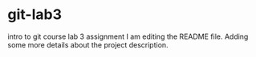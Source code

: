# git-lab3
intro to git course lab 3 assignment
I am editing the README file. Adding some more details about the project description.
